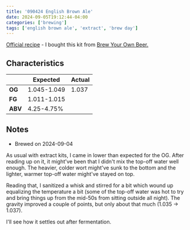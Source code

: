 ```yaml
---
title: '090424 English Brown Ale'
date: 2024-09-05T19:12:44-04:00
categories: ['brewing']
tags: ['english brown ale', 'extract', 'brew day']
---
```


[Official recipe](https://www.brewersbestkits.com/assets/PDF/5gallonRecipes/1016_EnglishBrownAle_Recipe.pdf) - I bought this kit from [Brew Your Own Beer.](https://brewyourownbeerhavertown.com/)

## Characteristics
| | Expected | Actual |
|---|---|---|
|**OG**|1.045-1.049|1.037|
|**FG**|1.011-1.015||
|**ABV**|4.25-4.75%||

## Notes
- Brewed on 2024-09-04

As usual with extract kits, I came in lower than expected for the OG. After reading up on it, it might've been that I didn't mix the top-off water well enough. The heavier, colder wort might've sunk to the bottom and the lighter, warmer top-off water might've stayed on top.

Reading that, I sanitized a whisk and stirred for a bit which wound up equalizing the temperature a bit (some of the top-off water was hot to try and bring things up from the mid-50s from sitting outside all night). The gravity improved a couple of points, but only about that much (1.035 -> 1.037).

I'll see how it settles out after fermentation. 

